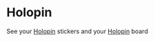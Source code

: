 # Holopin

See your [Holopin](https://holopin.io/) stickers and your [Holopin](https://holopin.io/) board
